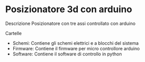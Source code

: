 Posizionatore 3d con arduino
============================

Descrizione
Posizionatore con tre assi controllato con arduino


Cartelle
+ Schemi: Contiene gli schemi elettrici e a blocchi del sistema
+ Firmware: Contiene il firmware per micro controllore arduino
+ Software: Contiene il software di controllo in python
